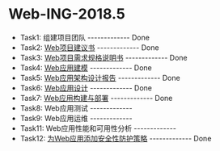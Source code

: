 # Web-ING-2018.5

- Task1: 组建项目团队 ------------- Done
- Task2: [Web项目建议书](https://github.com/2018XiDianWebGoGo/Web-ING-2018.5/wiki/Web%E9%A1%B9%E7%9B%AE%E5%BB%BA%E8%AE%AE%E4%B9%A6) ------------- Done
- Task3: [Web项目需求规格说明书](https://github.com/2018XiDianWebGoGo/Web-ING-2018.5/wiki/Web%E9%A1%B9%E7%9B%AE%E9%9C%80%E6%B1%82%E8%A7%84%E6%A0%BC%E8%AF%B4%E6%98%8E%E4%B9%A6) ------------- Done
- Task4: [Web应用建模](https://github.com/2018XiDianWebGoGo/Web-ING-2018.5/wiki) ------------- Done
- Task5: [Web应用架构设计报告](https://github.com/2018XiDianWebGoGo/Web-ING-2018.5/wiki/Web%E5%BA%94%E7%94%A8%E6%9E%B6%E6%9E%84%E8%AE%BE%E8%AE%A1%E6%8A%A5%E5%91%8A) ------------- Done
- Task6: [Web应用设计](https://github.com/2018XiDianWebGoGo/Web-ING-2018.5/wiki) ------------- Done
- Task7: [Web应用构建与部署](http://www.redarrow.top/) ------------- Done
- Task8: Web应用测试 ------------- 
- Task9: Web应用运维 ------------- 
- Task11: Web应用性能和可用性分析 ------------- 
- Task12: [为Web应用添加安全性防护策略](https://github.com/2018XiDianWebGoGo/Web-ING-2018.5/wiki/%E4%B8%BAWeb%E5%BA%94%E7%94%A8%E6%B7%BB%E5%8A%A0%E5%AE%89%E5%85%A8%E6%80%A7%E9%98%B2%E6%8A%A4%E7%AD%96%E7%95%A5) ------------- Done